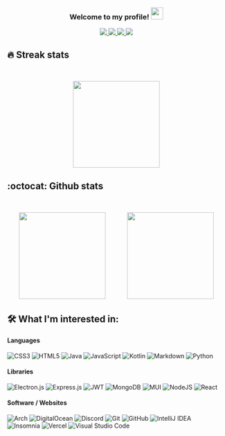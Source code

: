 <h3 align="center">
  Welcome to my profile!
  <img src="https://media.giphy.com/media/hvRJCLFzcasrR4ia7z/giphy.gif" width="28">
</h3>

<!-- Social badges section -->
<!-- Badges with custom Icons - https://github.com/DenverCoder1/custom-icon-badges -->
<!-- Star counter - https://github.com/idealclover/GitHub-Star-Counter -->
<p align="center">
  <a href="https://github.com/BGP0?tab=repositories">
    <img src="https://img.shields.io/badge/dynamic/json.svg?url=https://api.github.com/users/BGP0&query=$.public_repos&style=for-the-badge&label=Public Repos&color=fa7970&labelColor=363e53"/>
  </a> 
  <a href="https://github.com/BGP0?tab=repositories&sort=stargazers">
    <img src="https://img.shields.io/github/stars/BGP0?label=TOTAL STARS&style=for-the-badge&color=faa356&labelColor=363e53"/>
  </a>
  <a href="https://github.com/BGP0?tab=followers">
    <img src="https://img.shields.io/github/followers/BGP0?style=for-the-badge&color=7ce38b&labelColor=363e53"/>
  </a>
    <img src="https://img.shields.io/badge/dynamic/json.svg?url=https://api.countapi.xyz/hit/BGP&query=$.value&style=for-the-badge&label=Visitors&cacheSeconds=0&color=a2d2fb&labelColor=363e53"/>
</p>
  
## 🔥 Streak stats
<br />

<!-- Streak Stats - git.io/streak-stats -->
<p align="center">
  <img height="200" src="https://github-readme-streak-stats.herokuapp.com/?user=BGP0&theme=dracula&hide_border=true" />
</p>

## :octocat: Github stats
<br />
<p align="center">
  <img height="200" src="https://github-readme-stats.vercel.app/api?username=BGP0&theme=tokyonight&show_icons=true" />
    
  <img height="200" style="margin-left: 3%;" src="https://github-readme-stats.vercel.app/api/top-langs/?username=BGP0&theme=tokyonight" />
</p>

<!-- Badges - https://github.com/Ileriayo/markdown-badges -->
## 🛠 What I'm interested in:

#### Languages
![CSS3](https://img.shields.io/badge/css3-%231572B6.svg?style=for-the-badge&logo=css3&logoColor=white)
![HTML5](https://img.shields.io/badge/html5-%23E34F26.svg?style=for-the-badge&logo=html5&logoColor=white)
![Java](https://img.shields.io/badge/java-%23ED8B00.svg?&style=for-the-badge&logo=java&logoColor=white)
![JavaScript](https://img.shields.io/badge/javascript%20-%23323330.svg?&style=for-the-badge&logo=javascript&logoColor=%23F7DF1E)
![Kotlin](https://img.shields.io/badge/kotlin-%230095D5.svg?style=for-the-badge&logo=kotlin&logoColor=white)
![Markdown](https://img.shields.io/badge/markdown-%23000000.svg?style=for-the-badge&logo=markdown&logoColor=white)
![Python](https://img.shields.io/badge/python%20-%2314354C.svg?&style=for-the-badge&logo=python&logoColor=white)

#### Libraries
![Electron.js](https://img.shields.io/badge/Electron-191970?style=for-the-badge&logo=Electron&logoColor=white)
![Express.js](https://img.shields.io/badge/express.js-%23404d59.svg?style=for-the-badge&logo=express&logoColor=%2361DAFB)
![JWT](https://img.shields.io/badge/JWT-black?style=for-the-badge&logo=JSON%20web%20tokens)
![MongoDB](https://img.shields.io/badge/MongoDB-%234ea94b.svg?style=for-the-badge&logo=mongodb&logoColor=white)
![MUI](https://img.shields.io/badge/MUI-%230081CB.svg?style=for-the-badge&logo=material-ui&logoColor=white)
![NodeJS](https://img.shields.io/badge/node.js-6DA55F?style=for-the-badge&logo=node.js&logoColor=white)
![React](https://img.shields.io/badge/react-%2320232a.svg?style=for-the-badge&logo=react&logoColor=%2361DAFB)


#### Software / Websites
![Arch](https://img.shields.io/badge/Arch%20Linux-1793D1?logo=arch-linux&logoColor=fff&style=for-the-badge)
![DigitalOcean](https://img.shields.io/badge/DigitalOcean-%230167ff.svg?style=for-the-badge&logo=digitalOcean&logoColor=white)
![Discord](https://img.shields.io/badge/Discord-%237289DA.svg?style=for-the-badge&logo=discord&logoColor=white)
![Git](https://img.shields.io/badge/git-%23F05033.svg?style=for-the-badge&logo=git&logoColor=white)
![GitHub](https://img.shields.io/badge/github-%23121011.svg?style=for-the-badge&logo=github&logoColor=white)
![IntelliJ IDEA](https://img.shields.io/badge/IntelliJIDEA-000000.svg?style=for-the-badge&logo=intellij-idea&logoColor=white)
![Insomnia](https://img.shields.io/badge/Insomnia-black?style=for-the-badge&logo=insomnia&logoColor=5849BE)
![Vercel](https://img.shields.io/badge/vercel-%23000000.svg?style=for-the-badge&logo=vercel&logoColor=white)
![Visual Studio Code](https://img.shields.io/badge/Visual%20Studio%20Code-0078d7.svg?style=for-the-badge&logo=visual-studio-code&logoColor=white)
